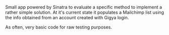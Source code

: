 Small app powered by Sinatra to evaluate a specific method to implement a rather simple solution.
At it's current state it populates a Mailchimp list using the info obtained from an account created with Gigya login.

As often, very basic code for raw testing purposes.
